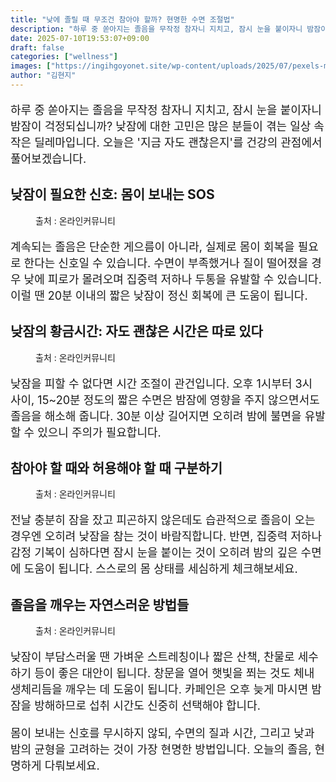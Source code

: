 ```yaml
---
title: "낮에 졸릴 때 무조건 참아야 할까? 현명한 수면 조절법"
description: "하루 중 쏟아지는 졸음을 무작정 참자니 지치고, 잠시 눈을 붙이자니 밤잠이 걱정되십니까? 낮잠에 대한 고민은 많은 분들이 겪는 일상 속 작은 딜레마입니다. 오늘은 '지금 자도 괜찮은지'를 건강의 관점에서 풀어보겠습니다."
date: 2025-07-10T19:53:07+09:00
draft: false
categories: ["wellness"]
images: ["https://ingihgoyonet.site/wp-content/uploads/2025/07/pexels-marcus-aurelius-9788264-1-1-683x1024.jpg", "https://ingihgoyonet.site/wp-content/uploads/2025/07/pexels-kampus-5990934-1-1024x683.jpg", "https://ingihgoyonet.site/wp-content/uploads/2025/07/pexels-marcus-aurelius-9787922-683x1024.jpg", "https://ingihgoyonet.site/wp-content/uploads/2025/07/pexels-olly-3808017-1-1024x683.jpg"]
author: "김현지"
---
```


<p style="font-size:18px">하루 중 쏟아지는 졸음을 무작정 참자니 지치고, 잠시 눈을 붙이자니 밤잠이 걱정되십니까? 낮잠에 대한 고민은 많은 분들이 겪는 일상 속 작은 딜레마입니다. 오늘은 '지금 자도 괜찮은지'를 건강의 관점에서 풀어보겠습니다.</p> <h2 >낮잠이 필요한 신호: 몸이 보내는 SOS</h2> <figure ><img src="https://ingihgoyonet.site/wp-content/uploads/2025/07/pexels-marcus-aurelius-9788264-1-1-683x1024.jpg" alt="" style="aspect-ratio:16/9;object-fit:cover"/><figcaption >출처 : 온라인커뮤니티</figcaption></figure> <p style="font-size:18px">계속되는 졸음은 단순한 게으름이 아니라, 실제로 몸이 회복을 필요로 한다는 신호일 수 있습니다. 수면이 부족했거나 질이 떨어졌을 경우 낮에 피로가 몰려오며 집중력 저하나 두통을 유발할 수 있습니다. 이럴 땐 20분 이내의 짧은 낮잠이 정신 회복에 큰 도움이 됩니다.</p> <h2 >낮잠의 황금시간: 자도 괜찮은 시간은 따로 있다</h2> <figure ><img src="https://ingihgoyonet.site/wp-content/uploads/2025/07/pexels-kampus-5990934-1-1024x683.jpg" alt="" style="aspect-ratio:16/9;object-fit:cover"/><figcaption >출처 : 온라인커뮤니티</figcaption></figure> <p style="font-size:18px">낮잠을 피할 수 없다면 시간 조절이 관건입니다. 오후 1시부터 3시 사이, 15~20분 정도의 짧은 수면은 밤잠에 영향을 주지 않으면서도 졸음을 해소해 줍니다. 30분 이상 길어지면 오히려 밤에 불면을 유발할 수 있으니 주의가 필요합니다.</p> <h2 >참아야 할 때와 허용해야 할 때 구분하기</h2> <figure ><img src="https://ingihgoyonet.site/wp-content/uploads/2025/07/pexels-marcus-aurelius-9787922-683x1024.jpg" alt="" style="aspect-ratio:16/9;object-fit:cover"/><figcaption >출처 : 온라인커뮤니티</figcaption></figure> <p style="font-size:18px">전날 충분히 잠을 잤고 피곤하지 않은데도 습관적으로 졸음이 오는 경우엔 오히려 낮잠을 참는 것이 바람직합니다. 반면, 집중력 저하나 감정 기복이 심하다면 잠시 눈을 붙이는 것이 오히려 밤의 깊은 수면에 도움이 됩니다. 스스로의 몸 상태를 세심하게 체크해보세요.</p> <h2 >졸음을 깨우는 자연스러운 방법들</h2> <figure ><img src="https://ingihgoyonet.site/wp-content/uploads/2025/07/pexels-olly-3808017-1-1024x683.jpg" alt="" style="aspect-ratio:16/9;object-fit:cover"/><figcaption >출처 : 온라인커뮤니티</figcaption></figure> <p style="font-size:18px">낮잠이 부담스러울 땐 가벼운 스트레칭이나 짧은 산책, 찬물로 세수하기 등이 좋은 대안이 됩니다. 창문을 열어 햇빛을 쬐는 것도 체내 생체리듬을 깨우는 데 도움이 됩니다. 카페인은 오후 늦게 마시면 밤잠을 방해하므로 섭취 시간도 신중히 선택해야 합니다.</p> <p style="font-size:18px">몸이 보내는 신호를 무시하지 않되, 수면의 질과 시간, 그리고 낮과 밤의 균형을 고려하는 것이 가장 현명한 방법입니다. 오늘의 졸음, 현명하게 다뤄보세요.</p>